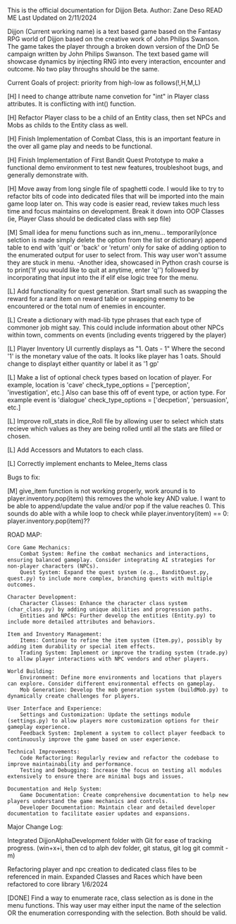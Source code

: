 This is the official documentation for Dijjon Beta.
Author: Zane Deso
READ ME Last Updated on 2/11/2024

Dijjon (Current working name) is a text based game based on the Fantasy RPG world of Dijjon based on the creative work of John Philips Swanson. The game takes the player through a broken down version of the DnD 5e campaign written by John Philips Swanson. The text based game will showcase dynamics by injecting RNG into every interaction, encounter and outcome. No two play throughs should be the same. 





Current Goals of project: priority from high-low as follows(!,H,M,L)

[H] I need to change attribute name convetion for "int" in Player class attributes. It is conflicting with int() function.

[H] Refactor Player class to be a child of an Entity class, then set NPCs and Mobs as childs to the Entity class as well.

[H] Finish Implementation of Combat Class, this is an important feature in the over all game play and needs to be functional.

[H] Finish Implementation of First Bandit Quest Prototype to make a functional demo environment to test new features, troubleshoot bugs, and generally demonstrate with.

[H] Move away from long single file of spaghetti code. I would like to try to refactor bits of code into dedicated files that will be imported into the main game loop later on. This way code is easier read, review takes much less time and focus maintains on development. Break it down into OOP Classes (ie, Player Class should be dedicated class with sep file)

[M] Small idea for menu functions such as inn_menu... temporarily(once selction is made simply delete the option from the list or dictionary) append table to end with 'quit' or 'back' or 'return' only for sake of adding option to the enumerated output for user to select from. This way user won't assume they are stuck in menu.
-Another idea, showcased in Python crash course is to print('If you would like to quit at anytime, enter 'q'') followed by incorporating that input into the if elif else logic tree for the menu.

[L] Add functionality for quest generation. Start small such as swapping the reward for a rand item on reward table or swapping enemy to be encountered or the total num of enemies in encounter.

[L] Create a dictionary with mad-lib type phrases that each type of commoner job might say. This could include information about other NPCs within town, comments on events (including events triggered by the player)

[L] Player Inventory UI currently displays as "1. Oats - 1" Where the second '1' is the monetary value of the oats. It looks like player has 1 oats. Should change to displayt either quantity or label it as '1 gp'

[L] Make a list of optional check types based on location of player. For example, location is 'cave' check_type_options = ['perception', 'investigation', etc.] Also can base this off of event type, or action type. For example event is 'dialogue' check_type_options = ['decpetion', 'persuasion', etc.]

[L] Improve roll_stats in dice_Roll file by allowing user to select which stats recieve which values as they are being rolled until all the stats are filled or chosen.

[L] Add Accessors and Mutators to each class.

[L] Correctly implement enchants to Melee_Items class




Bugs to fix:

[M] give_item function is not working properly, work around is to player.inventory.pop(item) this removes the whole key AND value. I want to be able to append/update the value and/or pop if the value reaches 0. This sounds do able with a while loop to check while player.inventory(item) == 0: player.inventory.pop(item)??

ROAD MAP:

    Core Game Mechanics:
        Combat System: Refine the combat mechanics and interactions, ensuring balanced gameplay. Consider integrating AI strategies for non-player characters (NPCs).
        Quest System: Expand the quest system (e.g., BanditQuest.py, quest.py) to include more complex, branching quests with multiple outcomes.

    Character Development:
        Character Classes: Enhance the character class system (char_class.py) by adding unique abilities and progression paths.
        Entities and NPCs: Further develop the entities (Entity.py) to include more detailed attributes and behaviors.

    Item and Inventory Management:
        Items: Continue to refine the item system (Item.py), possibly by adding item durability or special item effects.
        Trading System: Implement or improve the trading system (trade.py) to allow player interactions with NPC vendors and other players.

    World Building:
        Environment: Define more environments and locations that players can explore. Consider different environmental effects on gameplay.
        Mob Generation: Develop the mob generation system (buildMob.py) to dynamically create challenges for players.

    User Interface and Experience:
        Settings and Customization: Update the settings module (settings.py) to allow players more customization options for their gameplay experience.
        Feedback System: Implement a system to collect player feedback to continuously improve the game based on user experience.

    Technical Improvements:
        Code Refactoring: Regularly review and refactor the codebase to improve maintainability and performance.
        Testing and Debugging: Increase the focus on testing all modules extensively to ensure there are minimal bugs and issues.

    Documentation and Help System:
        Game Documentation: Create comprehensive documentation to help new players understand the game mechanics and controls.
        Developer Documentation: Maintain clear and detailed developer documentation to facilitate easier updates and expansions.

Major Change Log:

Integrated DijjonAlphaDevelopment folder with Git for ease of tracking progress. (win+x+i, then cd to alph dev folder, git status, git log git commit -m)

Refactoring player and npc creation to dedicated class files to be referenced in main. Expanded Classes and Races which have been refactored to core library 1/6/2024

[DONE] Find a way to enumerate race, class selection as is done in the menu functions. This way user may either input the name of the selection OR the enumeration corresponding with the selection. Both should be valid.
